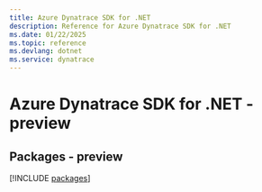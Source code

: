 ```yaml
---
title: Azure Dynatrace SDK for .NET
description: Reference for Azure Dynatrace SDK for .NET
ms.date: 01/22/2025
ms.topic: reference
ms.devlang: dotnet
ms.service: dynatrace
---
```

# Azure Dynatrace SDK for .NET - preview
## Packages - preview
[!INCLUDE [packages](dynatrace-index.md)]